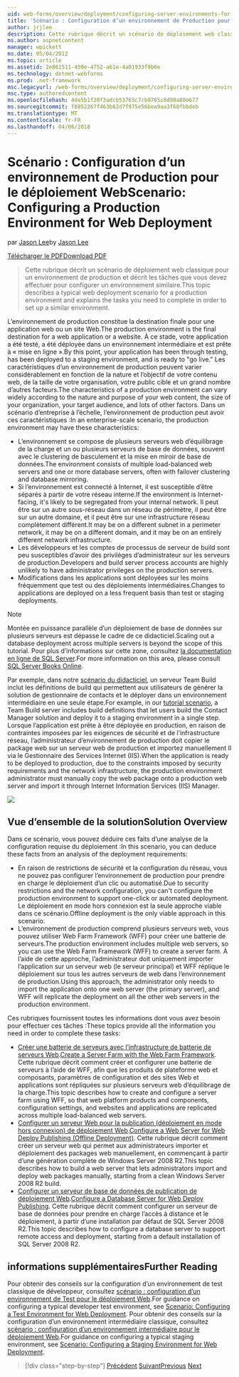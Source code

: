 ```yaml
---
uid: web-forms/overview/deployment/configuring-server-environments-for-web-deployment/scenario-configuring-a-production-environment-for-web-deployment
title: 'Scénario : Configuration d’un environnement de Production pour le déploiement Web | Documents Microsoft'
author: jrjlee
description: Cette rubrique décrit un scénario de déploiement web classique pour un environnement de production et décrit les tâches que vous devez effectuer pour configurer un similaire...
ms.author: aspnetcontent
manager: wpickett
ms.date: 05/04/2012
ms.topic: article
ms.assetid: 2e861511-450e-4752-a61e-4a01933f9b6e
ms.technology: dotnet-webforms
ms.prod: .net-framework
msc.legacyurl: /web-forms/overview/deployment/configuring-server-environments-for-web-deployment/scenario-configuring-a-production-environment-for-web-deployment
msc.type: authoredcontent
ms.openlocfilehash: 4de5b1f20f3adcb53765c7cb9765c0d90a80e677
ms.sourcegitcommit: f8852267f463b62d7f975e56bea9aa3f68fbbdeb
ms.translationtype: MT
ms.contentlocale: fr-FR
ms.lasthandoff: 04/06/2018
---
```

<a name="scenario-configuring-a-production-environment-for-web-deployment"></a><span data-ttu-id="4cc03-103">Scénario : Configuration d’un environnement de Production pour le déploiement Web</span><span class="sxs-lookup"><span data-stu-id="4cc03-103">Scenario: Configuring a Production Environment for Web Deployment</span></span>
====================
<span data-ttu-id="4cc03-104">par [Jason Lee](https://github.com/jrjlee)</span><span class="sxs-lookup"><span data-stu-id="4cc03-104">by [Jason Lee](https://github.com/jrjlee)</span></span>

[<span data-ttu-id="4cc03-105">Télécharger le PDF</span><span class="sxs-lookup"><span data-stu-id="4cc03-105">Download PDF</span></span>](https://msdnshared.blob.core.windows.net/media/MSDNBlogsFS/prod.evol.blogs.msdn.com/CommunityServer.Blogs.Components.WeblogFiles/00/00/00/63/56/8130.DeployingWebAppsInEnterpriseScenarios.pdf)

> <span data-ttu-id="4cc03-106">Cette rubrique décrit un scénario de déploiement web classique pour un environnement de production et décrit les tâches que vous devez effectuer pour configurer un environnement similaire.</span><span class="sxs-lookup"><span data-stu-id="4cc03-106">This topic describes a typical web deployment scenario for a production environment and explains the tasks you need to complete in order to set up a similar environment.</span></span>


<span data-ttu-id="4cc03-107">L’environnement de production constitue la destination finale pour une application web ou un site Web.</span><span class="sxs-lookup"><span data-stu-id="4cc03-107">The production environment is the final destination for a web application or a website.</span></span> <span data-ttu-id="4cc03-108">À ce stade, votre application a été testé, a été déployée dans un environnement intermédiaire et est prête à « mise en ligne ».</span><span class="sxs-lookup"><span data-stu-id="4cc03-108">By this point, your application has been through testing, has been deployed to a staging environment, and is ready to "go live."</span></span> <span data-ttu-id="4cc03-109">Les caractéristiques d’un environnement de production peuvent varier considérablement en fonction de la nature et l’objectif de votre contenu web, de la taille de votre organisation, votre public cible et un grand nombre d’autres facteurs.</span><span class="sxs-lookup"><span data-stu-id="4cc03-109">The characteristics of a production environment can vary widely according to the nature and purpose of your web content, the size of your organization, your target audience, and lots of other factors.</span></span> <span data-ttu-id="4cc03-110">Dans un scénario d’entreprise à l’échelle, l’environnement de production peut avoir ces caractéristiques :</span><span class="sxs-lookup"><span data-stu-id="4cc03-110">In an enterprise-scale scenario, the production environment may have these characteristics:</span></span>

- <span data-ttu-id="4cc03-111">L’environnement se compose de plusieurs serveurs web d’équilibrage de la charge et un ou plusieurs serveurs de base de données, souvent avec le clustering de basculement et la mise en miroir de base de données.</span><span class="sxs-lookup"><span data-stu-id="4cc03-111">The environment consists of multiple load-balanced web servers and one or more database servers, often with failover clustering and database mirroring.</span></span>
- <span data-ttu-id="4cc03-112">Si l’environnement est connecté à Internet, il est susceptible d’être séparés à partir de votre réseau interne.</span><span class="sxs-lookup"><span data-stu-id="4cc03-112">If the environment is Internet-facing, it's likely to be segregated from your internal network.</span></span> <span data-ttu-id="4cc03-113">Il peut être sur un autre sous-réseau dans un réseau de périmètre, il peut être sur un autre domaine, et il peut être sur une infrastructure réseau complètement différent.</span><span class="sxs-lookup"><span data-stu-id="4cc03-113">It may be on a different subnet in a perimeter network, it may be on a different domain, and it may be on an entirely different network infrastructure.</span></span>
- <span data-ttu-id="4cc03-114">Les développeurs et les comptes de processus de serveur de build sont peu susceptibles d’avoir des privilèges d’administrateur sur les serveurs de production.</span><span class="sxs-lookup"><span data-stu-id="4cc03-114">Developers and build server process accounts are highly unlikely to have administrator privileges on the production servers.</span></span>
- <span data-ttu-id="4cc03-115">Modifications dans les applications sont déployées sur les moins fréquemment que test ou des déploiements intermédiaires.</span><span class="sxs-lookup"><span data-stu-id="4cc03-115">Changes to applications are deployed on a less frequent basis than test or staging deployments.</span></span>

> [!NOTE]
> <span data-ttu-id="4cc03-116">Montée en puissance parallèle d’un déploiement de base de données sur plusieurs serveurs est dépasse le cadre de ce didacticiel.</span><span class="sxs-lookup"><span data-stu-id="4cc03-116">Scaling out a database deployment across multiple servers is beyond the scope of this tutorial.</span></span> <span data-ttu-id="4cc03-117">Pour plus d’informations sur cette zone, consultez [la documentation en ligne de SQL Server](https://technet.microsoft.com/library/ms130214.aspx).</span><span class="sxs-lookup"><span data-stu-id="4cc03-117">For more information on this area, please consult [SQL Server Books Online](https://technet.microsoft.com/library/ms130214.aspx).</span></span>


<span data-ttu-id="4cc03-118">Par exemple, dans notre [scénario du didacticiel](../deploying-web-applications-in-enterprise-scenarios/enterprise-web-deployment-scenario-overview.md), un serveur Team Build inclut les définitions de build qui permettent aux utilisateurs de générer la solution de gestionnaire de contacts et le déployer dans un environnement intermédiaire en une seule étape.</span><span class="sxs-lookup"><span data-stu-id="4cc03-118">For example, in our [tutorial scenario](../deploying-web-applications-in-enterprise-scenarios/enterprise-web-deployment-scenario-overview.md), a Team Build server includes build definitions that let users build the Contact Manager solution and deploy it to a staging environment in a single step.</span></span> <span data-ttu-id="4cc03-119">Lorsque l’application est prête à être déployée en production, en raison de contraintes imposées par les exigences de sécurité et de l’infrastructure réseau, l’administrateur d’environnement de production doit copier le package web sur un serveur web de production et importez manuellement Il via le Gestionnaire des Services Internet (IIS).</span><span class="sxs-lookup"><span data-stu-id="4cc03-119">When the application is ready to be deployed to production, due to the constraints imposed by security requirements and the network infrastructure, the production environment administrator must manually copy the web package onto a production web server and import it through Internet Information Services (IIS) Manager.</span></span>

![](scenario-configuring-a-production-environment-for-web-deployment/_static/image1.png)

## <a name="solution-overview"></a><span data-ttu-id="4cc03-120">Vue d’ensemble de la solution</span><span class="sxs-lookup"><span data-stu-id="4cc03-120">Solution Overview</span></span>

<span data-ttu-id="4cc03-121">Dans ce scénario, vous pouvez déduire ces faits d’une analyse de la configuration requise du déploiement :</span><span class="sxs-lookup"><span data-stu-id="4cc03-121">In this scenario, you can deduce these facts from an analysis of the deployment requirements:</span></span>

- <span data-ttu-id="4cc03-122">En raison de restrictions de sécurité et la configuration du réseau, vous ne pouvez pas configurer l’environnement de production pour prendre en charge le déploiement d’un clic ou automatisé.</span><span class="sxs-lookup"><span data-stu-id="4cc03-122">Due to security restrictions and the network configuration, you can't configure the production environment to support one-click or automated deployment.</span></span> <span data-ttu-id="4cc03-123">Le déploiement en mode hors connexion est la seule approche viable dans ce scénario.</span><span class="sxs-lookup"><span data-stu-id="4cc03-123">Offline deployment is the only viable approach in this scenario.</span></span>
- <span data-ttu-id="4cc03-124">L’environnement de production comprend plusieurs serveurs web, vous pouvez utiliser Web Farm Framework (WFF) pour créer une batterie de serveurs.</span><span class="sxs-lookup"><span data-stu-id="4cc03-124">The production environment includes multiple web servers, so you can use the Web Farm Framework (WFF) to create a server farm.</span></span> <span data-ttu-id="4cc03-125">À l’aide de cette approche, l’administrateur doit uniquement importer l’application sur un serveur web (le serveur principal) et WFF réplique le déploiement sur tous les autres serveurs de web dans l’environnement de production.</span><span class="sxs-lookup"><span data-stu-id="4cc03-125">Using this approach, the administrator only needs to import the application onto one web server (the primary server), and WFF will replicate the deployment on all the other web servers in the production environment.</span></span>

<span data-ttu-id="4cc03-126">Ces rubriques fournissent toutes les informations dont vous avez besoin pour effectuer ces tâches :</span><span class="sxs-lookup"><span data-stu-id="4cc03-126">These topics provide all the information you need in order to complete these tasks:</span></span>

- <span data-ttu-id="4cc03-127">[Créer une batterie de serveurs avec l’infrastructure de batterie de serveurs Web](configuring-a-database-server-for-web-deploy-publishing.md).</span><span class="sxs-lookup"><span data-stu-id="4cc03-127">[Create a Server Farm with the Web Farm Framework](configuring-a-database-server-for-web-deploy-publishing.md).</span></span> <span data-ttu-id="4cc03-128">Cette rubrique décrit comment créer et configurer une batterie de serveurs à l’aide de WFF, afin que les produits de plateforme web et composants, paramètres de configuration et des sites Web et applications sont répliquées sur plusieurs serveurs web d’équilibrage de la charge.</span><span class="sxs-lookup"><span data-stu-id="4cc03-128">This topic describes how to create and configure a server farm using WFF, so that web platform products and components, configuration settings, and websites and applications are replicated across multiple load-balanced web servers.</span></span>
- <span data-ttu-id="4cc03-129">[Configurer un serveur Web pour la publication (déploiement en mode hors connexion) de déploiement Web](configuring-a-web-server-for-web-deploy-publishing-offline-deployment.md).</span><span class="sxs-lookup"><span data-stu-id="4cc03-129">[Configure a Web Server for Web Deploy Publishing (Offline Deployment)](configuring-a-web-server-for-web-deploy-publishing-offline-deployment.md).</span></span> <span data-ttu-id="4cc03-130">Cette rubrique décrit comment créer un serveur web qui permet aux administrateurs importer et déploiement des packages web manuellement, en commençant à partir d’une génération complète de Windows Server 2008 R2.</span><span class="sxs-lookup"><span data-stu-id="4cc03-130">This topic describes how to build a web server that lets administrators import and deploy web packages manually, starting from a clean Windows Server 2008 R2 build.</span></span>
- <span data-ttu-id="4cc03-131">[Configurer un serveur de base de données de publication de déploiement Web](configuring-a-database-server-for-web-deploy-publishing.md).</span><span class="sxs-lookup"><span data-stu-id="4cc03-131">[Configure a Database Server for Web Deploy Publishing](configuring-a-database-server-for-web-deploy-publishing.md).</span></span> <span data-ttu-id="4cc03-132">Cette rubrique décrit comment configurer un serveur de base de données pour prendre en charge l’accès à distance et le déploiement, à partir d’une installation par défaut de SQL Server 2008 R2.</span><span class="sxs-lookup"><span data-stu-id="4cc03-132">This topic describes how to configure a database server to support remote access and deployment, starting from a default installation of SQL Server 2008 R2.</span></span>

## <a name="further-reading"></a><span data-ttu-id="4cc03-133">informations supplémentaires</span><span class="sxs-lookup"><span data-stu-id="4cc03-133">Further Reading</span></span>

<span data-ttu-id="4cc03-134">Pour obtenir des conseils sur la configuration d’un environnement de test classique de développeur, consultez [scénario : configuration d’un environnement de Test pour le déploiement Web](scenario-configuring-a-test-environment-for-web-deployment.md).</span><span class="sxs-lookup"><span data-stu-id="4cc03-134">For guidance on configuring a typical developer test environment, see [Scenario: Configuring a Test Environment for Web Deployment](scenario-configuring-a-test-environment-for-web-deployment.md).</span></span> <span data-ttu-id="4cc03-135">Pour obtenir des conseils sur la configuration d’un environnement intermédiaire classique, consultez [scénario : configuration d’un environnement intermédiaire pour le déploiement Web](scenario-configuring-a-staging-environment-for-web-deployment.md).</span><span class="sxs-lookup"><span data-stu-id="4cc03-135">For guidance on configuring a typical staging environment, see [Scenario: Configuring a Staging Environment for Web Deployment](scenario-configuring-a-staging-environment-for-web-deployment.md).</span></span>

> [!div class="step-by-step"]
> <span data-ttu-id="4cc03-136">[Précédent](scenario-configuring-a-staging-environment-for-web-deployment.md)
> [Suivant](configuring-a-web-server-for-web-deploy-publishing-remote-agent.md)</span><span class="sxs-lookup"><span data-stu-id="4cc03-136">[Previous](scenario-configuring-a-staging-environment-for-web-deployment.md)
[Next](configuring-a-web-server-for-web-deploy-publishing-remote-agent.md)</span></span>
